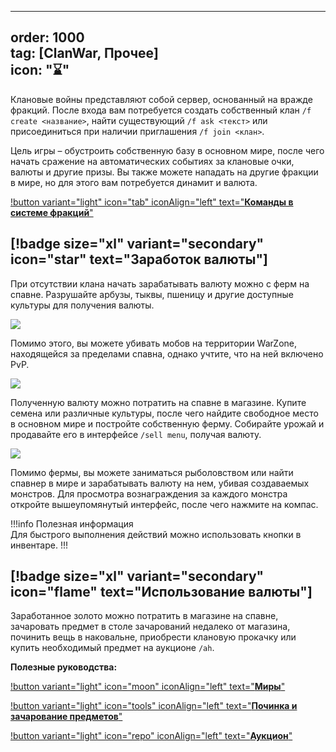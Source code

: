 
---  
order: 1000  
tag: [ClanWar, Прочее]  
icon: ":hourglass:"
---  
Клановые войны представляют собой сервер, основанный на вражде фракций. После входа вам потребуется создать собственный клан `/f create <название>`, найти существующий `/f ask <текст>` или присоединиться при наличии приглашения `/f join <клан>`.

Цель игры – обустроить собственную базу в основном мире, после чего начать сражение на автоматических событиях за клановые очки, валюты и другие призы. Вы также можете нападать на другие фракции в мире, но для этого вам потребуется динамит и валюта.

[!button variant="light" icon="tab" iconAlign="left" text="**Команды в системе фракций**"](https://wiki.warmine.ru/minigames/clanwar/%D1%81%D0%B8%D1%81%D1%82%D0%B5%D0%BC%D0%B0-%D1%84%D1%80%D0%B0%D0%BA%D1%86%D0%B8%D0%B9/%D0%BA%D0%BE%D0%BC%D0%B0%D0%BD%D0%B4%D1%8B/)

[!badge size="xl" variant="secondary" icon="star" text="**Заработок валюты**"]
---
При отсутствии клана начать зарабатывать валюту можно с ферм на спавне. Разрушайте арбузы, тыквы, пшеницу и другие доступные культуры для получения валюты.

![](https://imgur.com/LAA22JI.png)

Помимо этого, вы можете убивать мобов на территории WarZone, находящейся за пределами спавна, однако учтите, что на ней включено PvP.

![](https://imgur.com/HVUfJnu.png)

Полученную валюту можно потратить на спавне в магазине. Купите семена или различные культуры, после чего найдите свободное место в основном мире и постройте собственную ферму. Собирайте урожай и продавайте его в интерфейсе `/sell menu`, получая валюту.

![](https://imgur.com/9nZUpWq.jpg)

Помимо фермы, вы можете заниматься рыболовством или найти спавнер в мире и зарабатывать валюту на нем, убивая создаваемых монстров. Для просмотра вознаграждения за каждого монстра откройте вышеупомянутый интерфейс, после чего нажмите на компас.

!!!info Полезная информация  
Для быстрого выполнения действий можно использовать кнопки в инвентаре.
!!!

[!badge size="xl" variant="secondary" icon="flame" text="**Использование валюты**"]
---
Заработанное золото можно потратить в магазине на спавне, зачаровать предмет в столе зачарований недалеко от магазина, починить вещь в наковальне, приобрести клановую прокачку или купить необходимый предмет на аукционе `/ah`.

**Полезные руководства:**

[!button variant="light" icon="moon" iconAlign="left" text="**Миры**"](https://wiki.warmine.ru/minigames/clanwar/%D0%BE%D1%81%D0%BD%D0%BE%D0%B2%D0%BD%D0%BE%D0%B5/%D0%BC%D0%B8%D1%80%D1%8B/)

[!button variant="light" icon="tools" iconAlign="left" text="**Починка и зачарование предметов**"](https://wiki.warmine.ru/minigames/clanwar/%D0%BE%D1%81%D0%BD%D0%BE%D0%B2%D0%BD%D0%BE%D0%B5/%D0%BF%D0%BE%D1%87%D0%B8%D0%BD%D0%BA%D0%B0-%D0%B8-%D0%B7%D0%B0%D1%87%D0%B0%D1%80%D0%BE%D0%B2%D0%B0%D0%BD%D0%B8%D0%B5-%D0%BF%D1%80%D0%B5%D0%B4%D0%BC%D0%B5%D1%82%D0%BE%D0%B2/)

[!button variant="light" icon="repo" iconAlign="left" text="**Аукцион**"](https://wiki.warmine.ru/minigames/clanwar/%D0%BF%D1%80%D0%BE%D1%87%D0%B5%D0%B5/%D0%B0%D1%83%D0%BA%D1%86%D0%B8%D0%BE%D0%BD/)